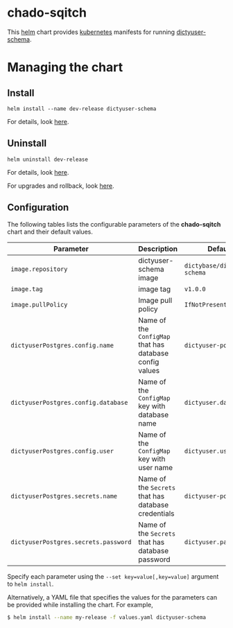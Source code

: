 # chado-sqitch
This [helm](https://github.com/kubernetes/helm) chart provides
[kubernetes](http://kubernetes.io) manifests for running
[dictyuser-schema](https://hub.docker.com/r/dictybase/dictyuser-schema/).

# Managing the chart
## Install
```
helm install --name dev-release dictyuser-schema
```

For details, look [here](https://docs.helm.sh/using_helm/#helm-install-installing-a-package).

## Uninstall
```
helm uninstall dev-release
```

For details, look [here](https://docs.helm.sh/using_helm/#uninstall-a-release).

For upgrades and rollback, look [here](https://docs.helm.sh/using_helm/#helm-upgrade-and-helm-rollback-upgrading-a-release-and-recovering-on-failure).

## Configuration

The following tables lists the configurable parameters of the **chado-sqitch** chart and their default values.

| Parameter                               | Description                                                | Default                                                   |
| ---------------------------------       |------------------------------------------------------------| ----------------------------------------------------------|
| `image.repository`                      | dictyuser-schema image                                     | `dictybase/dictyuser-schema`                              |
| `image.tag`                             | image tag                                                  | `v1.0.0`                                                  |
| `image.pullPolicy`                      | Image pull policy                                          | `IfNotPresent`                                            |
| `dictyuserPostgres.config.name`         | Name of the `ConfigMap` that has database config values    | `dictyuser-postgres`                                      |
| `dictyuserPostgres.config.database`     | Name of the `ConfigMap` key with database name             | `dictyuser.database`                                      |
| `dictyuserPostgres.config.user`         | Name of the `ConfigMap` key with user name                 | `dictyuser.user`                                          |
| `dictyuserPostgres.secrets.name`        | Name of the `Secrets` that has database credentials        | `dictyuser-postgres`                                      |
| `dictyuserPostgres.secrets.password`    | Name of the `Secrets` that has database password           | `dictyuser.password`                                      |

Specify each parameter using the `--set key=value[,key=value]` argument to `helm install`. 

Alternatively, a YAML file that specifies the values for the parameters can be provided while installing the chart. For example,

```bash
$ helm install --name my-release -f values.yaml dictyuser-schema
```
